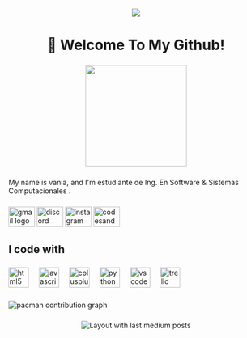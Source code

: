 <p align="left"></p>

###

<div align="center">
  <img src="https://profile-counter.glitch.me/Vani-cc/count.svg?"  />
</div>

###

<h1 align="center">👋 Welcome To My Github!</h1>

###

<div align="center">
  <img height="200" src="https://www.google.com/url?sa=i&url=https%3A%2F%2Fashleywixted.squarespace.com%2Fnew-page-copy&psig=AOvVaw1pbcuFyeQaZMmisGo6KAJj&ust=1742862133337000&source=images&cd=vfe&opi=89978449&ved=0CBMQjRxqFwoTCKi52My5oYwDFQAAAAAdAAAAABBH"  />
</div>

###

<p align="left">My name is vania, and I'm  estudiante de Ing. En Software & Sistemas Computacionales .</p>

###

<div align="left">
  <img src="https://raw.githubusercontent.com/maurodesouza/profile-readme-generator/master/src/assets/icons/social/gmail/default.svg" width="52" height="40" alt="gmail logo"  />
  <img src="https://raw.githubusercontent.com/maurodesouza/profile-readme-generator/master/src/assets/icons/social/discord/default.svg" width="52" height="40" alt="discord logo"  />
  <img src="https://raw.githubusercontent.com/maurodesouza/profile-readme-generator/master/src/assets/icons/social/instagram/default.svg" width="52" height="40" alt="instagram logo"  />
  <img src="https://raw.githubusercontent.com/maurodesouza/profile-readme-generator/master/src/assets/icons/social/codesandbox/default.svg" width="52" height="40" alt="codesandbox logo"  />
</div>

###

<h2 align="left"></h2>

###

<h2 align="left">I code with</h2>

###

<div align="left">
  <img src="https://cdn.jsdelivr.net/gh/devicons/devicon/icons/html5/html5-original.svg" height="40" alt="html5 logo"  />
  <img width="12" />
  <img src="https://cdn.jsdelivr.net/gh/devicons/devicon/icons/javascript/javascript-original.svg" height="40" alt="javascript logo"  />
  <img width="12" />
  <img src="https://cdn.jsdelivr.net/gh/devicons/devicon/icons/cplusplus/cplusplus-original.svg" height="40" alt="cplusplus logo"  />
  <img width="12" />
  <img src="https://cdn.jsdelivr.net/gh/devicons/devicon/icons/python/python-original.svg" height="40" alt="python logo"  />
  <img width="12" />
  <img src="https://cdn.jsdelivr.net/gh/devicons/devicon/icons/vscode/vscode-original.svg" height="40" alt="vscode logo"  />
  <img width="12" />
  <img src="https://cdn.jsdelivr.net/gh/devicons/devicon/icons/trello/trello-plain.svg" height="40" alt="trello logo"  />
</div>

###

<picture>
  <source media="(prefers-color-scheme: dark)" srcset="https://raw.githubusercontent.com/Vani-cc/Vani-cc/output/pacman-contribution-graph-dark.svg">
  <source media="(prefers-color-scheme: light)" srcset="https://raw.githubusercontent.com/Vani-cc/Vani-cc/output/pacman-contribution-graph.svg">
  <img alt="pacman contribution graph" src="https://raw.githubusercontent.com/Vani-cc/Vani-cc/output/pacman-contribution-graph.svg">
</picture>

###

<div align="center">
  <img src="https://github-read-medium-git-main.pahlevikun.vercel.app/latest?limit=4&username=Vani-cc&theme=dark" alt="Layout with last medium posts"  />
</div>

###
